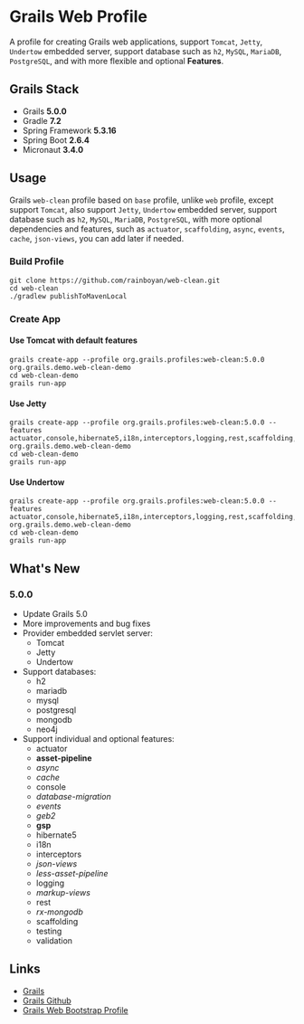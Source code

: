 # Grails Web Profile

A profile for creating Grails web applications, support `Tomcat`, `Jetty`, `Undertow` embedded server, support database such as `h2`, `MySQL`, `MariaDB`, `PostgreSQL`, and with more flexible and optional **Features**.

## Grails Stack

- Grails **5.0.0**
- Gradle **7.2**
- Spring Framework **5.3.16**
- Spring Boot **2.6.4**
- Micronaut **3.4.0**

## Usage

Grails `web-clean` profile based on `base` profile, unlike `web` profile, except support `Tomcat`, also support `Jetty`, `Undertow` embedded server, support database such as `h2`, `MySQL`, `MariaDB`, `PostgreSQL`, with more optional dependencies and features, such as `actuator`, `scaffolding`, `async`, `events`, `cache`, `json-views`, you can add later if needed.

### Build Profile

```
git clone https://github.com/rainboyan/web-clean.git
cd web-clean
./gradlew publishToMavenLocal
```

### Create App

#### Use Tomcat with default features

```
grails create-app --profile org.grails.profiles:web-clean:5.0.0 org.grails.demo.web-clean-demo
cd web-clean-demo
grails run-app
```

#### Use Jetty

```
grails create-app --profile org.grails.profiles:web-clean:5.0.0 --features actuator,console,hibernate5,i18n,interceptors,logging,rest,scaffolding,testing,validation,jetty org.grails.demo.web-clean-demo
cd web-clean-demo
grails run-app
```

#### Use Undertow

```
grails create-app --profile org.grails.profiles:web-clean:5.0.0 --features actuator,console,hibernate5,i18n,interceptors,logging,rest,scaffolding,testing,validation,undertow org.grails.demo.web-clean-demo
cd web-clean-demo
grails run-app
```

## What's New

### 5.0.0

* Update Grails 5.0
* More improvements and bug fixes
* Provider embedded servlet server:
  - Tomcat
  - Jetty
  - Undertow
* Support databases:
  - h2
  - mariadb
  - mysql
  - postgresql
  - mongodb
  - neo4j
* Support individual and optional features:
  - actuator
  - **asset-pipeline**
  - *async*
  - *cache*
  - console
  - *database-migration*
  - *events*
  - *geb2*
  - **gsp**
  - hibernate5
  - i18n
  - interceptors
  - *json-views*
  - *less-asset-pipeline*
  - logging
  - *markup-views*
  - rest
  - *rx-mongodb*
  - scaffolding
  - testing
  - validation

## Links

- [Grails](https://grails.org)
- [Grails Github](https://github.com/grails)
- [Grails Web Bootstrap Profile](https://github.com/rainboyan/web-bootstrap)
